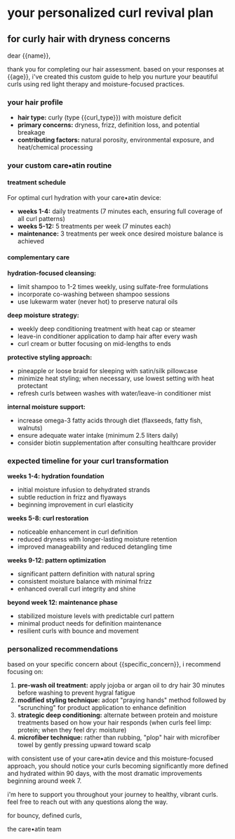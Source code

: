 # your personalized curl revival plan
## for curly hair with dryness concerns

dear {{name}},

thank you for completing our hair assessment. based on your responses at {{age}}, i've created this custom guide to help you nurture your beautiful curls using red light therapy and moisture-focused practices.

### your hair profile
- **hair type:** curly (type {{curl_type}}) with moisture deficit
- **primary concerns:** dryness, frizz, definition loss, and potential breakage
- **contributing factors:** natural porosity, environmental exposure, and heat/chemical processing

### your custom care•atin routine

#### treatment schedule
For optimal curl hydration with your care•atin device:
- **weeks 1-4:** daily treatments (7 minutes each, ensuring full coverage of all curl patterns)
- **weeks 5-12:** 5 treatments per week (7 minutes each)
- **maintenance:** 3 treatments per week once desired moisture balance is achieved

#### complementary care

**hydration-focused cleansing:**
- limit shampoo to 1-2 times weekly, using sulfate-free formulations
- incorporate co-washing between shampoo sessions
- use lukewarm water (never hot) to preserve natural oils

**deep moisture strategy:**
- weekly deep conditioning treatment with heat cap or steamer
- leave-in conditioner application to damp hair after every wash
- curl cream or butter focusing on mid-lengths to ends

**protective styling approach:**
- pineapple or loose braid for sleeping with satin/silk pillowcase
- minimize heat styling; when necessary, use lowest setting with heat protectant
- refresh curls between washes with water/leave-in conditioner mist

**internal moisture support:**
- increase omega-3 fatty acids through diet (flaxseeds, fatty fish, walnuts)
- ensure adequate water intake (minimum 2.5 liters daily)
- consider biotin supplementation after consulting healthcare provider

### expected timeline for your curl transformation

**weeks 1-4: hydration foundation**
- initial moisture infusion to dehydrated strands
- subtle reduction in frizz and flyaways
- beginning improvement in curl elasticity

**weeks 5-8: curl restoration**
- noticeable enhancement in curl definition
- reduced dryness with longer-lasting moisture retention
- improved manageability and reduced detangling time

**weeks 9-12: pattern optimization**
- significant pattern definition with natural spring
- consistent moisture balance with minimal frizz
- enhanced overall curl integrity and shine

**beyond week 12: maintenance phase**
- stabilized moisture levels with predictable curl pattern
- minimal product needs for definition maintenance
- resilient curls with bounce and movement

### personalized recommendations

based on your specific concern about {{specific_concern}}, i recommend focusing on:

1. **pre-wash oil treatment:** apply jojoba or argan oil to dry hair 30 minutes before washing to prevent hygral fatigue
2. **modified styling technique:** adopt "praying hands" method followed by "scrunching" for product application to enhance definition
3. **strategic deep conditioning:** alternate between protein and moisture treatments based on how your hair responds (when curls feel limp: protein; when they feel dry: moisture)
4. **microfiber technique:** rather than rubbing, "plop" hair with microfiber towel by gently pressing upward toward scalp

with consistent use of your care•atin device and this moisture-focused approach, you should notice your curls becoming significantly more defined and hydrated within 90 days, with the most dramatic improvements beginning around week 7.

i'm here to support you throughout your journey to healthy, vibrant curls. feel free to reach out with any questions along the way.

for bouncy, defined curls,

the care•atin team 